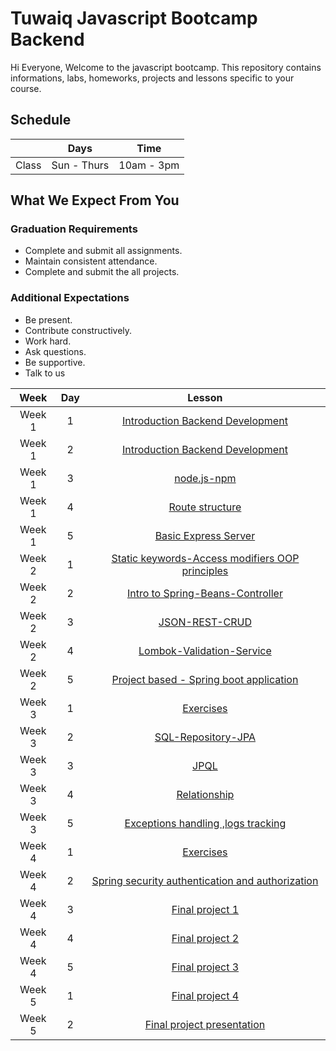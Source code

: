 
# Tuwaiq Javascript Bootcamp Backend
Hi Everyone, Welcome to the javascript bootcamp. This repository contains informations, labs, homeworks, projects and lessons specific to your course.

## Schedule
|  | Days | Time |
| --- | ------------- | ------------- |
| Class | Sun - Thurs  | 10am - 3pm  |


## What We Expect From You
### Graduation Requirements
* Complete and submit all assignments.
* Maintain consistent attendance.
* Complete and submit the all projects.
### Additional Expectations
* Be present.
* Contribute constructively.
* Work hard.
* Ask questions.
* Be supportive.
* Talk to us

| Week   | Day | Lesson |
|:-----:|:---:|:------:|
| Week 1| 1   |[Introduction Backend Development](https://github.com/Tuwaiq-Academy-Training/Js-Introduction-Backend-Development)|--- |
| Week 1| 2   |[Introduction Backend Development](https://github.com/Tuwaiq-Academy-Training/Js-Introduction-Backend-Development)|--- |
| Week 1| 3   |[node.js-npm](https://github.com/Tuwaiq-Academy-Training/Js-node.js-npm)|
| Week 1| 4   |[Route structure](https://github.com/Tuwaiq-Java/Week-01-Day-03)|
| Week 1| 5   |[Basic Express Server ](https://github.com/Tuwaiq-Java/Week-01-Day-04)|
| Week 2| 1   |[Static keywords-Access modifiers  OOP principles](https://github.com/Tuwaiq-Java/Week-01-Day-05) | 
| Week 2| 2   |[Intro to Spring-Beans-Controller](https://github.com/Tuwaiq-Java/Week-02-Day-01)| 
| Week 2| 3   |[JSON-REST-CRUD](https://github.com/Tuwaiq-Java/Week-02-Day-02)| 
| Week 2| 4   |[Lombok-Validation-Service](https://github.com/Tuwaiq-Java/Week-02-Day-03)| 
| Week 2| 5   |[Project based - Spring boot application](https://github.com/Tuwaiq-Java/Week-02-Day-04)| 
| Week 3| 1   |[Exercises](https://github.com/Tuwaiq-Java/Week-02-Day-05)| 
| Week 3| 2   |[SQL-Repository-JPA](https://github.com/Tuwaiq-Java/week-03-day-01)| 
| Week 3| 3   |[JPQL](https://github.com/Tuwaiq-Java/week-03-day-02)| 
| Week 3| 4   |[Relationship](https://github.com/Tuwaiq-Java/Week-03-Day-03)| 
| Week 3| 5   |[Exceptions handling ,logs tracking](https://github.com/Tuwaiq-Java/Week-03-Day-04)| 
| Week 4| 1   |[Exercises](https://github.com/Tuwaiq-Java/Week-03-Day-05)| 
| Week 4| 2   |[Spring security authentication and authorization](https://github.com/Tuwaiq-Java/Week-04-Day-01)|---|
| Week 4| 3   |[Final project 1](https://github.com/Tuwaiq-Java/Capstone-project)|---|
| Week 4| 4   |[Final project 2](https://github.com/Tuwaiq-Java/Capstone-project)|---|
| Week 4| 5   |[Final project 3](https://github.com/Tuwaiq-Java/Capstone-project)|---|
| Week 5| 1   |[Final project 4](https://github.com/Tuwaiq-Java/Week-04-Day-05)|---|
| Week 5| 2   |[Final project presentation](https://github.com/Tuwaiq-Java/Week-04-Day-05)|---|

